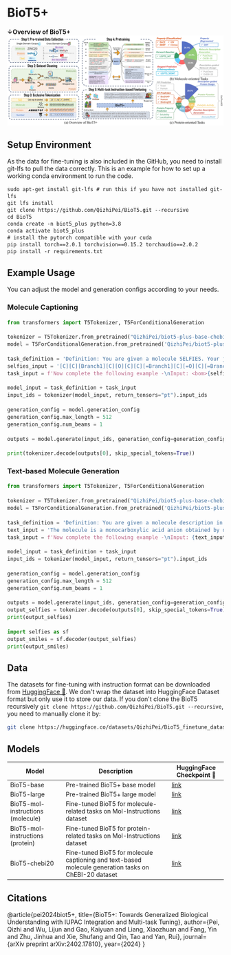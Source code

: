 # BioT5+
**↓Overview of BioT5+**
![](../imgs/overview_biot5+.png)


## Setup Environment
As the data for fine-tuning is also included in the GitHub, you need to install git-lfs to pull the data correctly.
This is an example for how to set up a working conda environment to run the code.
```shell
sudo apt-get install git-lfs # run this if you have not installed git-lfs
git lfs install
git clone https://github.com/QizhiPei/BioT5.git --recursive
cd BioT5
conda create -n biot5_plus python=3.8
conda activate biot5_plus
# install the pytorch compatible with your cuda
pip install torch==2.0.1 torchvision==0.15.2 torchaudio==2.0.2
pip install -r requirements.txt
```

## Example Usage
You can adjust the model and generation configs according to your needs.
### Molecule Captioning
```python
from transformers import T5Tokenizer, T5ForConditionalGeneration

tokenizer = T5Tokenizer.from_pretrained("QizhiPei/biot5-plus-base-chebi20", model_max_length=512)
model = T5ForConditionalGeneration.from_pretrained('QizhiPei/biot5-plus-base-chebi20')

task_definition = 'Definition: You are given a molecule SELFIES. Your job is to generate the molecule description in English that fits the molecule SELFIES.\n\n'
selfies_input = '[C][C][Branch1][C][O][C][C][=Branch1][C][=O][C][=Branch1][C][=O][O-1]'
task_input = f'Now complete the following example -\nInput: <bom>{selfies_input}<eom>\nOutput: '

model_input = task_definition + task_input
input_ids = tokenizer(model_input, return_tensors="pt").input_ids

generation_config = model.generation_config
generation_config.max_length = 512
generation_config.num_beams = 1

outputs = model.generate(input_ids, generation_config=generation_config)

print(tokenizer.decode(outputs[0], skip_special_tokens=True))
```

### Text-based Molecule Generation
```python
from transformers import T5Tokenizer, T5ForConditionalGeneration

tokenizer = T5Tokenizer.from_pretrained("QizhiPei/biot5-plus-base-chebi20", model_max_length=512)
model = T5ForConditionalGeneration.from_pretrained('QizhiPei/biot5-plus-base-chebi20')

task_definition = 'Definition: You are given a molecule description in English. Your job is to generate the molecule SELFIES that fits the description.\n\n'
text_input = 'The molecule is a monocarboxylic acid anion obtained by deprotonation of the carboxy and sulfino groups of 3-sulfinopropionic acid. Major microspecies at pH 7.3 It is an organosulfinate oxoanion and a monocarboxylic acid anion. It is a conjugate base of a 3-sulfinopropionic acid.'
task_input = f'Now complete the following example -\nInput: {text_input}\nOutput: '

model_input = task_definition + task_input
input_ids = tokenizer(model_input, return_tensors="pt").input_ids

generation_config = model.generation_config
generation_config.max_length = 512
generation_config.num_beams = 1

outputs = model.generate(input_ids, generation_config=generation_config)
output_selfies = tokenizer.decode(outputs[0], skip_special_tokens=True).replace(' ', '')
print(output_selfies)

import selfies as sf
output_smiles = sf.decoder(output_selfies)
print(output_smiles)
```


## Data
The datasets for fine-tuning with instruction format can be downloaded from [HuggingFace 🤗](https://huggingface.co/datasets/QizhiPei/BioT5_finetune_dataset).
We don't wrap the dataset into HuggingFace Dataset format but only use it to store our data.
If you don't clone the BioT5 recursively `git clone https://github.com/QizhiPei/BioT5.git --recursive`, you need to manually clone it by:
```bash
git clone https://huggingface.co/datasets/QizhiPei/BioT5_finetune_dataset data
```

## Models

|Model|Description|HuggingFace Checkpoint 🤗|
|----|----|---|
|BioT5-base|Pre-trained BioT5+ base model|[link](https://huggingface.co/QizhiPei/biot5-plus-base)|
|BioT5-large|Pre-trained BioT5+ large model|[link](https://huggingface.co/QizhiPei/biot5-plus-large)|
|BioT5-mol-instructions (molecule)|Fine-tuned BioT5 for molecule-related tasks on Mol-Instructions dataset|[link](https://huggingface.co/QizhiPei/biot5-plus-base-mol-instructions-molecule)|
|BioT5-mol-instructions (protein)|Fine-tuned BioT5 for protein-related tasks on Mol-Instructions dataset|[link](https://huggingface.co/QizhiPei/biot5-plus-base-mol-instructions-protein)|
|BioT5-chebi20|Fine-tuned BioT5 for molecule captioning and text-based molecule generation tasks on ChEBI-20 dataset|[link](https://huggingface.co/QizhiPei/biot5-plus-base-chebi20)|



## Citations
@article{pei2024biot5+,
  title={BioT5+: Towards Generalized Biological Understanding with IUPAC Integration and Multi-task Tuning},
  author={Pei, Qizhi and Wu, Lijun and Gao, Kaiyuan and Liang, Xiaozhuan and Fang, Yin and Zhu, Jinhua and Xie, Shufang and Qin, Tao and Yan, Rui},
  journal={arXiv preprint arXiv:2402.17810},
  year={2024}
}
```
